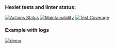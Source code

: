 ### Hexlet tests and linter status:
[![Actions Status](https://github.com/ArtemRakov/frontent-testing-react-project-lvl1/workflows/hexlet-check/badge.svg)](https://github.com/ArtemRakov/frontent-testing-react-project-lvl1/actions)
[![Maintainability](https://api.codeclimate.com/v1/badges/9b5e7f65cd8973de6cc1/maintainability)](https://codeclimate.com/github/ArtemRakov/frontent-testing-react-project-lvl1/maintainability)
[![Test Coverage](https://api.codeclimate.com/v1/badges/9b5e7f65cd8973de6cc1/test_coverage)](https://codeclimate.com/github/ArtemRakov/frontent-testing-react-project-lvl1/test_coverage)

### Example with logs
[![demo](https://asciinema.org/a/fJjw8RDF5UIYwlKZ00JzqxTZp.svg)](https://asciinema.org/a/fJjw8RDF5UIYwlKZ00JzqxTZp)
